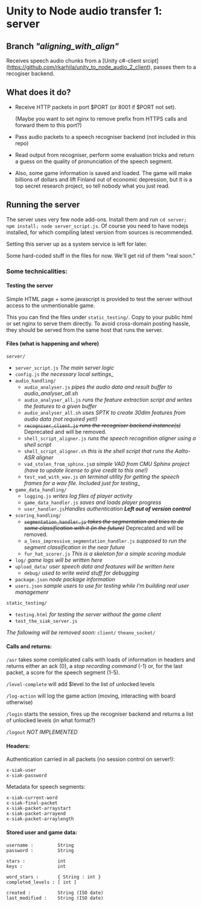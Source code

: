 # Unity to Node audio transfer 1: server
## Branch _"aligning_with_align"_

Receives speech audio chunks from a [Unity c#-client srcipt]
(https://github.com/rkarhila/unity_to_node_audio_2_client), 
passes them to a recogiser backend.

## What does it do?

* Receive HTTP packets in port $PORT (or 8001 if $PORT not set).

   (Maybe you want to set nginx to remove prefix from HTTPS calls 
   and forward them to this port?)

* Pass audio packets to a speech recogniser backend (not included 
in this repo)

* Read output from recogniser, perform some evaluation tricks and
return a guess on the quality of pronunciation of the speech
segment.

* Also, some game information is saved and loaded. The game will 
make billions of dollars and lift Finland out of economic depression,
but it is a top secret research project, so tell nobody what you just
read.


## Running the server

The server uses very few node add-ons. Install them and run 
`cd server; npm install; node server_script.js`. Of course you need to have 
nodejs installed, for which compiling latest version from sources is 
recommended.

Setting this server up as a system service is left for later.

Some hard-coded stuff in the files for now. We'll get rid of them
"real soon."


### Some technicalities:

#### Testing the server

Simple HTML page + some javascript is provided to test the server
without access to the unmentionable game.

This you can find the files under `static_testing/`. Copy to your
public html or set nginx to serve them directly. To avoid 
cross-domain posting hassle, they should be served from the same
host that runs the server.


#### Files (what is happening and where)

`server/`
* `server_script.js` _The main server logic_
* `config.js` _the necessary local settings__
* `audio_handling/`
  * `audio_analyser.js` _pipes the audio data and result buffer to audio_analyser_all.sh_
  * `audio_analyser_all.js` _runs the feature extraction script and writes the features to a given buffer_
  * `audio_analyser_all.sh` _uses SPTK to create 30dim features from audio data (not required yet!)_
  * ~~`recogniser_client.js` _runs the recogniser backend instance(s)_~~ Deprecated and will be removed.
  * `shell_script_aligner.js` _runs the speech recognition aligner using a shell script_
  * `shell_script_aligner.sh` _this is the shell script that runs the Aalto-ASR aligner_
  * `vad_stolen_from_sphinx.js`_a simple VAD from CMU Sphinx project (have to update license to give credit to this one!)_
  * `test_vad_with_wav.js` _an terminal utility for getting the speech frames for a wav file. Included just for testing__
* `game_data_handling/`
  * `logging.js` _writes log files of player activity_
  * `game_data_handler.js` _saves and loads player progress_
  * `user_handler.js`_Handles authentication **Left out of version control**_
* `scoring_handling/`
  * ~~`segmentation_handler.js` _takes the segmentation and tries to do some classification with it (in the future)_~~ Deprecated and will be removed.
  * `a_less_impressive_segmentation_handler.js` _supposed to run the segment classification in the near future_
  * `fur_hat_scorer.js` _This is a skeleton for a simple scoring module_
* `log/` _game logs will be written here_
* `upload_data/` _user speech data and features will be written here_
  * `debug/` _used to write weird stuff for debugging_
* `package.json` _node package information_
* `users.json` _sample users to use for testing while I'm building real user managemenr_

`static_testing/`
* `testing.html` _for testing the server without the game client_
* `test_the_siak_server.js`


_The following will be removed soon:_
`client/`
`theano_socket/`

#### Calls and returns:

`/asr` takes some comlplicated calls with loads of information in headers and returns either an ack (0), a _stop recording command_ (-1) or, for the last packet, a score for the speech segment (1-5).

`/level-complete` will add $level to the list of unlocked levels

`/log-action` will log the game action (moving, interacting with board otherwise)

`/login` starts the session, fires up the recogniser backend and returns a list of unlocked levels (in what format?)

`/logout` _NOT IMPLEMENTED_

#### Headers:

Authentication carried in all packets (no session control on server!):
```
x-siak-user
x-siak-password
```

Metadata for speech segments:
```
x-siak-current-word
x-siak-final-packet
x-siak-packet-arraystart
x-siak-packet-arrayend
x-siak-packet-arraylength
```



#### Stored user and game data:

```
username :         String
password :         String

stars :            int
keys :             int

word_stars :       { String : int }
completed_levels : [ int ]

created :          String (ISO date)
last_modified :    String (ISO date)
```